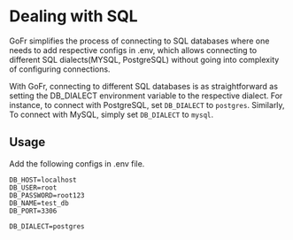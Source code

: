 # Dealing with SQL

GoFr simplifies the process of connecting to SQL databases where one needs to add respective configs in .env,
which allows connecting to different SQL dialects(MYSQL, PostgreSQL) without going into complexity of configuring connections.

With GoFr, connecting to different SQL databases is as straightforward as setting the DB_DIALECT environment variable to the respective dialect.
For instance, to connect with PostgreSQL, set `DB_DIALECT` to `postgres`. Similarly, To connect with MySQL, simply set `DB_DIALECT` to `mysql`.

## Usage
Add the following configs in .env file.

```dotenv
DB_HOST=localhost
DB_USER=root
DB_PASSWORD=root123
DB_NAME=test_db
DB_PORT=3306

DB_DIALECT=postgres
```